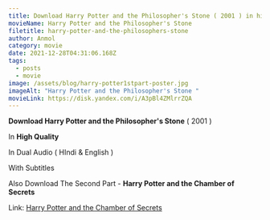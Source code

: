 ```yaml
---
title: Download Harry Potter and the Philosopher's Stone ( 2001 ) in high quality
movieName: Harry Potter and the Philosopher's Stone
filetitle: harry-potter-and-the-philosophers-stone
author: Anmol
category: movie
date: 2021-12-28T04:31:06.168Z
tags:
  - posts
  - movie
image: /assets/blog/harry-potter1stpart-poster.jpg
imageAlt: "Harry Potter and the Philosopher's Stone "
movieLink: https://disk.yandex.com/i/A3pBl4ZMlrrZQA
---
```

**Download Harry Potter and the Philosopher's Stone** ( 2001 ) 

In **High Quality**

In Dual Audio ( HIndi & English )

With Subtitles

Also Download The Second Part - **Harry Potter and the Chamber of Secrets**

Link:  <a href="https://netblog.netlify.app/blog/harry-potter-and-the-philosophers-stone/">Harry Potter and the Chamber of Secrets</a>